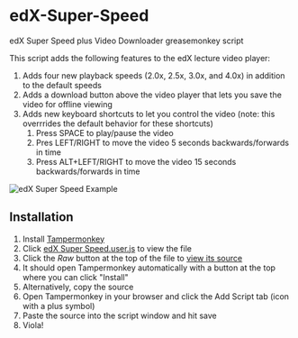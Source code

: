 # edX-Super-Speed
edX Super Speed plus Video Downloader greasemonkey script

This script adds the following features to the edX lecture video player:
1. Adds four new playback speeds (2.0x, 2.5x, 3.0x, and 4.0x) in addition to the default speeds
1. Adds a download button above the video player that lets you save the video for offline viewing
1. Adds new keyboard shortcuts to let you control the video (note: this overrrides the default behavior for these shortcuts)
    1. Press SPACE to play/pause the video
    1. Pres LEFT/RIGHT to move the video 5 seconds backwards/forwards in time
    1. Press ALT+LEFT/RIGHT to move the video 15 seconds backwards/forwards in time


![edX Super Speed Example](https://i.imgur.com/WVdjCrN.png)

## Installation

1. Install [Tampermonkey](https://tampermonkey.net/)
1. Click [edX Super Speed.user.js](https://github.com/EricPryzant/edX-Super-Speed/blob/master/edX%20Super%20Speed.user.js) to view the file
1. Click the _Raw_ button at the top of the file to [view its source](https://github.com/EricPryzant/edX-Super-Speed/raw/master/edX%20Super%20Speed.user.js)
1. It should open Tampermonkey automatically with a button at the top where you can click "Install"
1. Alternatively, copy the source
1. Open Tampermonkey in your browser and click the Add Script tab (icon with a plus symbol)
1. Paste the source into the script window and hit save
1. Viola!

